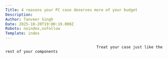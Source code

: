 ```yaml
---
Title: 4 reasons your PC case deserves more of your budget
Description: 
Author: Tanveer Singh
Date: 2025-10-20T19:00:19.000Z
Robots: noindex,nofollow
Template: index
---
```


                                            Treat your case just like the rest of your components
                                        